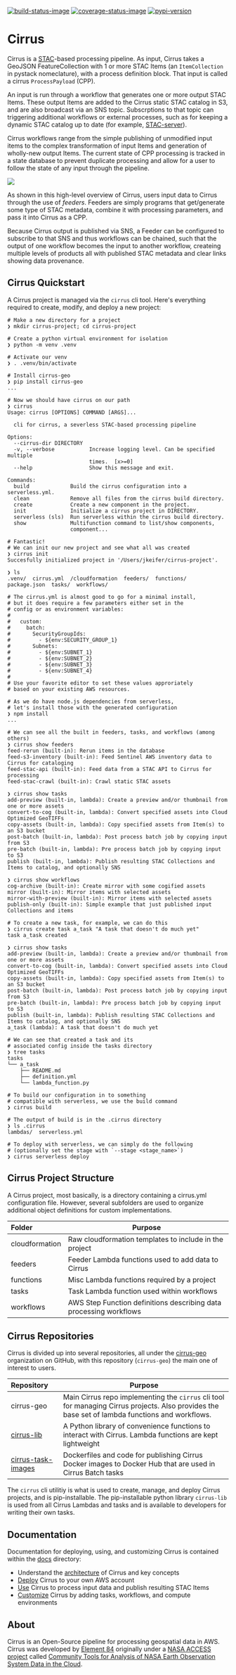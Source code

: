 [![build-status-image]][build-status]
[![coverage-status-image]][codecov]
[![pypi-version]][pypi]

# Cirrus

Cirrus is a [STAC](https://stacspec.org/)-based processing pipeline.
As input, Cirrus takes a GeoJSON FeatureCollection with 1 or more STAC Items
(an `ItemCollection` in pystack nomeclature), with a process definition block.
That input is called a cirrus `ProcessPayload` (CPP).

An input is run through a workflow that generates one or more output STAC Items.
These output Items are added to the Cirrus static STAC catalog in S3,
and are also broadcast via an SNS topic. Subscrptions to that topic can
triggering additional workflows or external processes, such as for keeping
a dynamic STAC catalog up to date (for example,
[STAC-server](https://github.com/stac-utils/stac-server)).

Cirrus workflows range from the simple publishing of unmodified input items to
the complex transformation of input Items and generation of wholly-new output
Items. The current state of CPP processing is tracked in a state database
to prevent duplicate processing and allow for a user to follow the state of any
input through the pipeline.

![](docs/images/highlevel.png)

As shown in this high-level overview of Cirrus, users input data to Cirrus
through the use of *feeders*. Feeders are simply programs that get/generate
some type of STAC metadata, combine it with processing parameters, and pass it
into Cirrus as a CPP.

Because Cirrus output is published via SNS, a Feeder can be configured to
subscribe to that SNS and thus workflows can be chained, such that the output
of one workflow becomes the input to another workflow, createing multiple levels
of products all with published STAC metadata and clear links showing data
provenance.


## Cirrus Quickstart

A Cirrus project is managed via the `cirrus` cli tool.
Here's everything required to create, modify, and deploy a new project:

```
# Make a new directory for a project
❯ mkdir cirrus-project; cd cirrus-project

# Create a python virtual environment for isolation
❯ python -m venv .venv

# Activate our venv
❯ . .venv/bin/activate

# Install cirrus-geo
❯ pip install cirrus-geo
...

# Now we should have cirrus on our path
❯ cirrus
Usage: cirrus [OPTIONS] COMMAND [ARGS]...

  cli for cirrus, a severless STAC-based processing pipeline

Options:
  --cirrus-dir DIRECTORY
  -v, --verbose           Increase logging level. Can be specified multiple
                          times.  [x>=0]
  --help                  Show this message and exit.

Commands:
  build             Build the cirrus configuration into a serverless.yml.
  clean             Remove all files from the cirrus build directory.
  create            Create a new component in the project.
  init              Initialize a cirrus project in DIRECTORY.
  serverless (sls)  Run serverless within the cirrus build directory.
  show              Multifunction command to list/show components,
                    component...

# Fantastic!
# We can init our new project and see what all was created
❯ cirrus init
Succesfully initialized project in '/Users/jkeifer/cirrus-project'.

❯ ls
.venv/	cirrus.yml  /cloudformation  feeders/  functions/  package.json  tasks/  workflows/

# The cirrus.yml is almost good to go for a minimal install,
# but it does require a few parameters either set in the
# config or as environment variables:
#
#   custom:
#     batch:
#       SecurityGroupIds:
#         - ${env:SECURITY_GROUP_1}
#       Subnets:
#         - ${env:SUBNET_1}
#         - ${env:SUBNET_2}
#         - ${env:SUBNET_3}
#         - ${env:SUBNET_4}
#
# Use your favorite editor to set these values approriately
# based on your existing AWS resources.

# As we do have node.js dependencies from serverless,
# let's install those with the generated configuration
❯ npm install
...

# We can see all the built in feeders, tasks, and workflows (among others)
❯ cirrus show feeders
feed-rerun (built-in): Rerun items in the database
feed-s3-inventory (built-in): Feed Sentinel AWS inventory data to Cirrus for cataloging
feed-stac-api (built-in): Feed data from a STAC API to Cirrus for processing
feed-stac-crawl (built-in): Crawl static STAC assets

❯ cirrus show tasks
add-preview (built-in, lambda): Create a preview and/or thumbnail from one or more assets
convert-to-cog (built-in, lambda): Convert specified assets into Cloud Optimized GeoTIFFs
copy-assets (built-in, lambda): Copy specified assets from Item(s) to an S3 bucket
post-batch (built-in, lambda): Post process batch job by copying input from S3
pre-batch (built-in, lambda): Pre process batch job by copying input to S3
publish (built-in, lambda): Publish resulting STAC Collections and Items to catalog, and optionally SNS

❯ cirrus show workflows
cog-archive (built-in): Create mirror with some cogified assets
mirror (built-in): Mirror items with selected assets
mirror-with-preview (built-in): Mirror items with selected assets
publish-only (built-in): Simple example that just published input Collections and items

# To create a new task, for example, we can do this
❯ cirrus create task a_task "A task that doesn't do much yet"
task a_task created

❯ cirrus show tasks
add-preview (built-in, lambda): Create a preview and/or thumbnail from one or more assets
convert-to-cog (built-in, lambda): Convert specified assets into Cloud Optimized GeoTIFFs
copy-assets (built-in, lambda): Copy specified assets from Item(s) to an S3 bucket
post-batch (built-in, lambda): Post process batch job by copying input from S3
pre-batch (built-in, lambda): Pre process batch job by copying input to S3
publish (built-in, lambda): Publish resulting STAC Collections and Items to catalog, and optionally SNS
a_task (lambda): A task that doesn't do much yet

# We can see that created a task and its
# associated config inside the tasks directory
❯ tree tasks
tasks
└── a_task
    ├── README.md
    ├── definition.yml
    └── lambda_function.py

# To build our configuration in to something
# compatible with serverless, we use the build command
❯ cirrus build

# The output of build is in the .cirrus directory
❯ ls .cirrus
lambdas/  serverless.yml

# To deploy with serverless, we can simply do the following
# (optionally set the stage with `--stage <stage_name>`)
❯ cirrus serverless deploy
```


## Cirrus Project Structure

A Cirrus project, most basically, is a directory containing a cirrus.yml
configuration file. However, several subfolders are used to organize
additional object definitions for custom implementations.

| Folder         | Purpose |
|:---------------|---------|
| cloudformation | Raw cloudformation templates to include in the project
| feeders        | Feeder Lambda functions used to add data to Cirrus |
| functions      | Misc Lambda functions required by a project |
| tasks          | Task Lambda function used within workflows |
| workflows      | AWS Step Function definitions describing data processing workflows |


## Cirrus Repositories

Cirrus is divided up into several repositories, all under the
[cirrus-geo](https://github.com/cirrus-geo) organization on GitHub,
with this repository (`cirrus-geo`) the main one of interest to users.

| Repository         | Purpose |
|:------------------ |---------|
| cirrus-geo         | Main Cirrus repo implementing the `cirrus` cli tool for managing Cirrus projects. Also provides the base set of lambda functions and workflows.
| [cirrus-lib](https://github.com/cirrus-geo/cirrus-lib) | A Python library of convenience functions to interact with Cirrus. Lambda functions are kept lightweight |
| [cirrus-task-images](https://github.com/cirrus-geo/cirrus-task-images)  | Dockerfiles and code for publishing Cirrus Docker images to Docker Hub that are used in Cirrus Batch tasks |

The `cirrus` cli utilitiy is what is used to create, manage, and deploy
Cirrus projects, and is pip-installable. The pip-installable python
library `cirrus-lib` is used from all Cirrus Lambdas and tasks and is
available to developers for writing their own tasks.


## Documentation

Documentation for deploying, using, and customizing Cirrus is contained
within the [docs](docs/) directory:

- Understand the [architecture](docs/architecture.md) of Cirrus and key concepts
- [Deploy](docs/deployment.md) Cirrus to your own AWS account
- [Use](docs/usage.md) Cirrus to process input data and publish resulting
  STAC Items
- [Customize](docs/customize.md) Cirrus by adding tasks, workflows,
  and compute environments

## About
Cirrus is an Open-Source pipeline for processing geospatial data in AWS.
Cirrus was developed by [Element 84](https://element84.com/) originally
under a [NASA ACCESS project](https://earthdata.nasa.gov/esds/competitive-programs/access)
called [Community Tools for Analysis of NASA Earth Observation System Data in the Cloud](https://earthdata.nasa.gov/esds/competitive-programs/access/eos-data-cloud).


[build-status-image]: https://github.com/cirrus-geo/cirrus-geo/actions/workflows/python-test.yml/badge.svg
[build-status]: https://github.com/cirrus-geo/cirrus-geo/actions/workflows/python-test.yml
[coverage-status-image]: https://img.shields.io/codecov/c/github/cirrus-geo/cirrus-geo/master.svg
[codecov]: https://codecov.io/github/cirrus-geo/cirrus-geo?branch=master
[pypi-version]: https://img.shields.io/pypi/v/cirrus-geo.svg
[pypi]: https://pypi.org/project/cirrus-geo/
